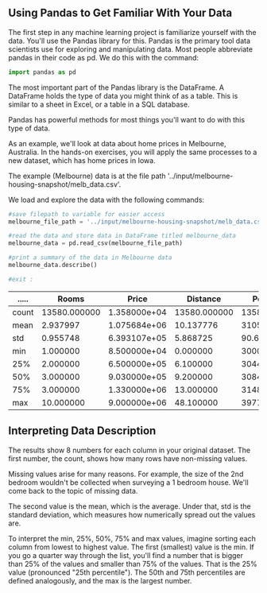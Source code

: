 ## Using Pandas to Get Familiar With Your Data

The first step in any machine learning project is familiarize yourself with the data. You'll use the Pandas library for this. Pandas is the primary tool data scientists use for exploring and manipulating data. Most people abbreviate pandas in their code as pd. We do this with the command:
```python
import pandas as pd
```

The most important part of the Pandas library is the DataFrame. A DataFrame holds the type of data you might think of as a table. This is similar to a sheet in Excel, or a table in a SQL database.

Pandas has powerful methods for most things you'll want to do with this type of data.

As an example, we'll look at data about home prices in Melbourne, Australia. In the hands-on exercises, you will apply the same processes to a new dataset, which has home prices in Iowa.

The example (Melbourne) data is at the file path '../input/melbourne-housing-snapshot/melb_data.csv'.

We load and explore the data with the following commands:

```python
#save filepath to variable for easier access
melbourne_file_path = '../input/melbourne-housing-snapshot/melb_data.csv'

#read the data and store data in DataFrame titled melbourne_data
melbourne_data = pd.read_csv(melbourne_file_path) 

#print a summary of the data in Melbourne data
melbourne_data.describe()

#exit :
```
| ..... | Rooms | Price | Distance | Postcode | Bedroom2 | Bathroom | Car | Landsize | BuildingArea | YearBuilt | Lattitude | Longtitude | Propertycount |
| ------------ | ----- | ----- | -------- | -------- | -------- | -------- | --- | -------- | ------------ | --------- | --------- | ---------- | ------------- | 
| count | 13580.000000 | 1.358000e+04 | 13580.000000 | 13580.000000 | 13580.000000 | 13580.000000 | 13518.000000  | 13580.000000 | 7130.000000 | 8205.000000 | 13580.000000 | 13580.000000 | 13580.000000 |
| mean | 2.937997 | 1.075684e+06 | 10.137776 | 3105.301915 | 2.914728 | 1.534242 | 1.610075 | 558.416127 | 151.967650 | 1964.684217 | -37.809203 | 144.995216 | 7454.417378 |
| std | 0.955748 | 6.393107e+05 | 5.868725 | 90.676964 | 0.965921 | 0.691712 | 0.962634 | 3990.669241 | 541.014538 | 37.273762 | 0.079260 | 0.103916 | 4378.581772 |
| min | 1.000000 | 8.500000e+04	| 0.000000 | 3000.000000 | 0.000000 | 0.000000 | 0.000000 | 0.000000 | 0.000000	| 1196.000000 | -38.182550 | 144.431810	| 249.000000 |
| 25% |	2.000000 | 6.500000e+05	| 6.100000 | 3044.000000 | 2.000000 | 1.000000 | 1.000000 | 177.000000 | 93.000000 | 1940.000000 | -37.856822 | 144.929600 | 4380.000000 |
| 50% |	3.000000 | 9.030000e+05	| 9.200000 | 3084.000000 | 3.000000 | 1.000000 | 2.000000 | 440.000000 | 126.000000 | 1970.000000 | -37.802355	| 145.000100 | 6555.000000 |
| 75% |	3.000000 | 1.330000e+06	| 13.000000 | 3148.000000 | 3.000000 | 2.000000	| 2.000000 | 651.000000 | 174.000000 | 1999.000000 | -37.756400	| 145.058305 | 10331.000000 | 
| max | 10.000000 | 9.000000e+06 | 48.100000 | 3977.000000 | 20.000000 | 8.000000 | 10.000000 | 433014.000000 | 44515.000000 | 2018.000000 | -37.408530	| 145.526350 | 21650.000000 |

## Interpreting Data Description

The results show 8 numbers for each column in your original dataset. The first number, the count, shows how many rows have non-missing values.

Missing values arise for many reasons. For example, the size of the 2nd bedroom wouldn't be collected when surveying a 1 bedroom house. We'll come back to the topic of missing data.

The second value is the mean, which is the average. Under that, std is the standard deviation, which measures how numerically spread out the values are.

To interpret the min, 25%, 50%, 75% and max values, imagine sorting each column from lowest to highest value. The first (smallest) value is the min. If you go a quarter way through the list, you'll find a number that is bigger than 25% of the values and smaller than 75% of the values. That is the 25% value (pronounced "25th percentile"). The 50th and 75th percentiles are defined analogously, and the max is the largest number.